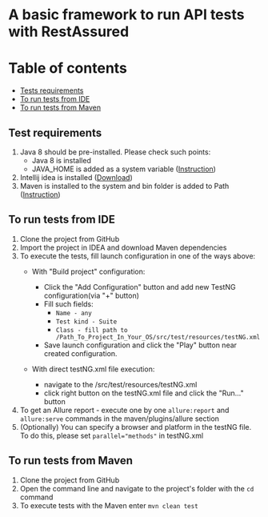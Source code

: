 # A basic framework to run API tests with RestAssured

Table of contents
=================
<!--ts-->
* [Tests requirements](#test-requirements)
* [To run tests from IDE](#to-run-tests-from-ide)
* [To run tests from Maven](#to-run-tests-from-maven)
<!--te-->
 
## Test requirements
1. Java 8 should be pre-installed. Please check such points:
    * Java 8 is installed
    * JAVA_HOME is added as a system variable ([Instruction](https://docs.oracle.com/cd/E19182-01/821-0917/inst_jdk_javahome_t/index.html))
2. Intellij idea is installed ([Download](https://www.jetbrains.com/ru-ru/idea/))
3. Maven is installed to the system and bin folder is added to Path ([Instruction](https://maven.apache.org/install.html))
    
## To run tests from IDE
1. Clone the project from GitHub
2. Import the project in IDEA and download Maven dependencies
3. To execute the tests, fill launch configuration in one of the ways above:
    * With "Build project" configuration:
        * Click the "Add Configuration" button and add new TestNG configuration(via "+" button)
        * Fill such fields: 
            * ``Name - any`` 
            * ``Test kind - Suite`` 
            * ``Class - fill path to /Path_To_Project_In_Your_OS/src/test/resources/testNG.xml``
        * Save launch configuration and click the "Play" button near created configuration.
    
    * With direct testNG.xml file execution:
        * navigate to the /src/test/resources/testNG.xml
        * click right button on the testNG.xml file and click the "Run..." button
4. To get an Allure report - execute one by one ``allure:report`` and ``allure:serve`` commands in the maven/plugins/allure section 
5. (Optionally) You can specify a browser and platform in the testNG file. To do this, please set ``parallel="methods"`` in testNG.xml 
  
 ## To run tests from Maven
1. Clone the project from GitHub
2. Open the command line and navigate to the project's folder with the ``cd`` command
3. To execute tests with the Maven enter ``mvn clean test``    
